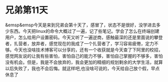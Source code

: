

# 兄弟第11天 
&emsp&emsp今天是来到兄弟会第十天了，感冒了，状态不是很好，没学进去多少东西。今天把linux的命令大概过了一遍，记了些笔记。学会了怎么在终端创建用户，怎么给用户设置密码。今天又听了一遍逆商，感触最深的还是里面说的攀登者，扎营者，放弃者，感觉现在的我成了一个扎营者了，学习容易疲倦，定力不够。今天也没啥技术博客可以分享的，还有一个收获就是今天查了下阿里的校招，感觉网友说的让我有些害怕，害怕自己的能力不够，害怕自己掌握的不够多，害怕没有机会。但是，我是不会放弃的，我会更加的精细的规划剩余的大学生活，就算以后失败了，我也不会后悔。就这样吧,也没啥可说的，今天给自己放个假，早点休息了